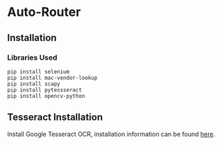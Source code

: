 # Auto-Router

## Installation

### Libraries Used
```
pip install selenium
pip install mac-vendor-lookup
pip install scapy
pip install pytessseract
pip install opencv-python
```

## Tesseract Installation
Install Google Tesseract OCR, installation information can be found [here](https://tesseract-ocr.github.io/tessdoc/Installation.html). 

